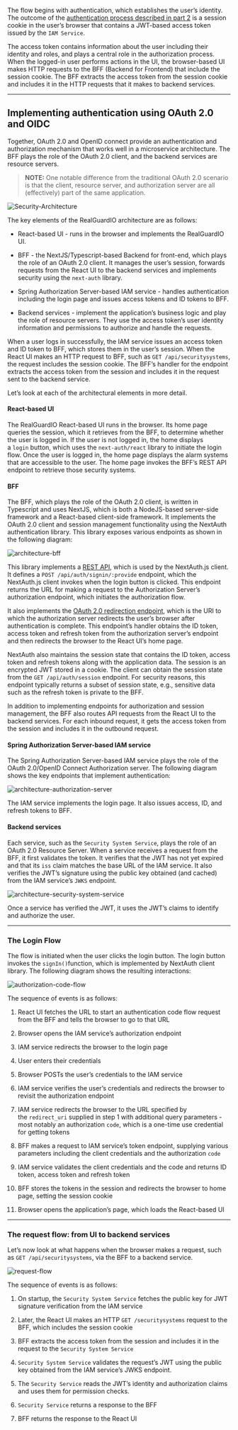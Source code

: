 
The flow begins with authentication, which establishes the user’s identity. The outcome of the [authentication process described in part 2](https://microservices.io/post/architecture/2025/05/28/microservices-authn-authz-part-2-authentication.html) is a session cookie in the user’s browser that contains a JWT-based access token issued by the `IAM Service`.

The access token contains information about the user including their identity and roles, and plays a central role in the authorization process. When the logged-in user performs actions in the UI, the browser-based UI makes HTTP requests to the BFF (Backend for Frontend) that include the session cookie. The BFF extracts the access token from the session cookie and includes it in the HTTP requests that it makes to backend services.

---
## Implementing authentication using OAuth 2.0 and OIDC

Together, OAuth 2.0 and OpenID connect provide an authentication and authorization mechanism that works well in a microservice architecture. The BFF plays the role of the OAuth 2.0 client, and the backend services are resource servers.

> **NOTE:** One notable difference from the traditional OAuth 2.0 scenario is that the client, resource server, and authorization server are all (effectively) part of the same application.

![Security-Architecture](Security-Architecture.png)

The key elements of the RealGuardIO architecture are as follows:

- React-based UI - runs in the browser and implements the RealGuardIO UI.
    
- BFF - the NextJS/Typescript-based Backend for front-end, which plays the role of an OAuth 2.0 client. It manages the user’s session, forwards requests from the React UI to the backend services and implements security using the `next-auth` library.
    
- Spring Authorization Server-based IAM service - handles authentication including the login page and issues access tokens and ID tokens to BFF.
    
- Backend services - implement the application’s business logic and play the role of resource servers. They use the access token’s user identity information and permissions to authorize and handle the requests.

When a user logs in successfully, the IAM service issues an access token and ID token to BFF, which stores them in the user’s session. When the React UI makes an HTTP request to BFF, such as `GET /api/securitysystems`, the request includes the session cookie. The BFF’s handler for the endpoint extracts the access token from the session and includes it in the request sent to the backend service.

Let’s look at each of the architectural elements in more detail.

#### React-based UI

The RealGuardIO React-based UI runs in the browser. Its home page queries the session, which it retrieves from the BFF, to determine whether the user is logged in. If the user is not logged in, the home displays a `login` button, which uses the `next-auth/react` library to initiate the login flow. Once the user is logged in, the home page displays the alarm systems that are accessible to the user. The home page invokes the BFF’s REST API endpoint to retrieve those security systems.
#### BFF

The BFF, which plays the role of the OAuth 2.0 client, is written in Typescript and uses NextJS, which is both a NodeJS-based server-side framework and a React-based client-side framework. It implements the OAuth 2.0 client and session management functionality using the NextAuth authentication library. This library exposes various endpoints as shown in the following diagram:

![architecture-bff](architecture-bff.png)

This library implements a [REST API](https://next-auth.js.org/getting-started/rest-api), which is used by the NextAuth.js client. It defines a `POST /api/auth/signin/:provide` endpoint, which the NextAuth.js client invokes when the login button is clicked. This endpoint returns the URL for making a request to the Authorization Server’s authorization endpoint, which initiates the authorization flow.

It also implements the [OAuth 2.0 redirection endpoint](https://datatracker.ietf.org/doc/html/rfc6749#section-3.1.2), which is the URI to which the authorization server redirects the user’s browser after authentication is complete. This endpoint’s handler obtains the ID token, access token and refresh token from the authorization server’s endpoint and then redirects the browser to the React UI’s home page.

NextAuth also maintains the session state that contains the ID token, access token and refresh tokens along with the application data. The session is an encrypted JWT stored in a cookie. The client can obtain the session state from the `GET /api/auth/session` endpoint. For security reasons, this endpoint typically returns a subset of session state, e.g., sensitive data such as the refresh token is private to the BFF.

In addition to implementing endpoints for authorization and session management, the BFF also routes API requests from the React UI to the backend services. For each inbound request, it gets the access token from the session and includes it in the outbound request.

#### Spring Authorization Server-based IAM service

The Spring Authorization Server-based IAM service plays the role of the OAuth 2.0/OpenID Connect Authorization server. The following diagram shows the key endpoints that implement authentication:

![architecture-authorization-server](architecture-authorization-server.png)

The IAM service implements the login page. It also issues access, ID, and refresh tokens to BFF.
#### Backend services

Each service, such as the `Security System Service`, plays the role of an OAuth 2.0 Resource Server. When a service receives a request from the BFF, it first validates the token. It verifies that the JWT has not yet expired and that its `iss` claim matches the base URL of the IAM service. It also verifies the JWT’s signature using the public key obtained (and cached) from the IAM service’s `JWKS` endpoint.

![architecture-security-system-service](architecture-security-system-service.png)

Once a service has verified the JWT, it uses the JWT’s claims to identify and authorize the user.

---
### The Login Flow

The flow is initiated when the user clicks the login button. The login button invokes the `signIn()`function, which is implemented by NextAuth client library. The following diagram shows the resulting interactions:

![authorization-code-flow](authorization-code-flow.png)

The sequence of events is as follows:

1. React UI fetches the URL to start an authentication code flow request from the BFF and tells the browser to go to that URL
    
2. Browser opens the IAM service’s authorization endpoint
    
3. IAM service redirects the browser to the login page
    
4. User enters their credentials
    
5. Browser POSTs the user’s credentials to the IAM service
    
6. IAM service verifies the user’s credentials and redirects the browser to revisit the authorization endpoint
    
7. IAM service redirects the browser to the URL specified by the `redirect_uri` supplied in step 1 with additional query parameters - most notably an authorization `code`, which is a one-time use credential for getting tokens
    
8. BFF makes a request to IAM service’s token endpoint, supplying various parameters including the client credentials and the authorization `code`
    
9. IAM service validates the client credentials and the code and returns ID token, access token and refresh token
    
10. BFF stores the tokens in the session and redirects the browser to home page, setting the session cookie
    
11. Browser opens the application’s page, which loads the React-based UI

---
### The request flow: from UI to backend services

Let’s now look at what happens when the browser makes a request, such as `GET /api/securitysystems`, via the BFF to a backend service.

![request-flow](request-flow.png)

The sequence of events is as follows:

1. On startup, the `Security System Service` fetches the public key for JWT signature verification from the IAM service
    
2. Later, the React UI makes an HTTP `GET /securitysystems` request to the BFF, which includes the session cookie
    
3. BFF extracts the access token from the session and includes it in the request to the `Security System Service`
    
4. `Security System Service` validates the request’s JWT using the public key obtained from the IAM service’s JWKS endpoint.
    
5. The `Security Service` reads the JWT’s identity and authorization claims and uses them for permission checks.
    
6. `Security Service` returns a response to the BFF
    
7. BFF returns the response to the React UI

